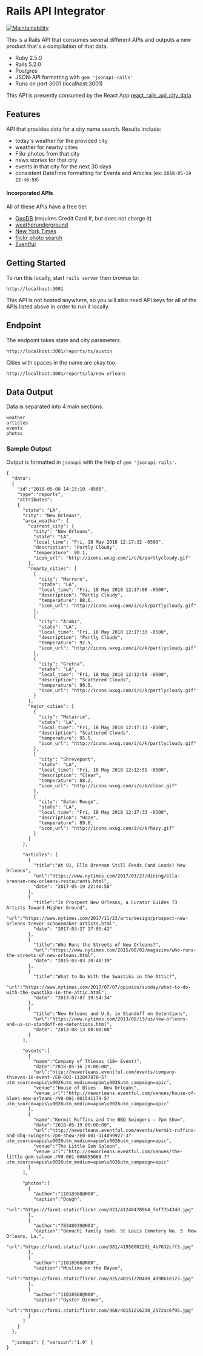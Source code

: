 # Rails API Integrator

[![Maintainability](https://api.codeclimate.com/v1/badges/51fd012d7d70a11a1edc/maintainability)](https://codeclimate.com/github/lortza/rails_api_integrator/maintainability)

This is a Rails API that consumes several different APIs and outputs a new product that's a compilation of that data.

* Ruby 2.5.0
* Rails 5.2.0
* Postgres
* JSON-API formatting with `gem 'jsonapi-rails'`
* Runs on port 3001 (localhost:3001)

This API is presently consumed by the React App [react_rails_api_city_data](https://github.com/lortza/react_rails_api_city_data)

## Features

API that provides data for a city name search. Results include:

  - today's weather for the provided city
  - weather for nearby cities
  - Flikr photos from that city
  - news stories for that city
  - events in that city for the next 30 days
  - consistent DateTime formatting for Events and Articles (ex: `2018-05-19 22:46:58`)

#### Incorporated APIs

All of these APIs have a free tier.

* [GeoDB](http://geodb-city-api.wirefreethought.com/docs/guides/getting-started/test-drive) (requires Credit Card #, but does not charge it)
* [weatherunderground](https://www.wunderground.com/weather/api/d/docs?d=index)
* [New York Times](https://developer.nytimes.com/)
* [flickr photo search](https://www.flickr.com/services/api/)
* [Eventful](http://api.eventful.com/docs)

## Getting Started

To run this locally, start `rails server` then browse to:

```
http://localhost:3001
```

This API is not hosted anywhere, so you will also need API keys for all of the APIs listed above in order to run it locally.

## Endpoint

The endpoint takes state and city parameters.

```
http://localhost:3001/reports/tx/austin
```

Cities with spaces in the name are okay too.

```
http://localhost:3001/reports/la/new orleans
```

## Data Output

Data is separated into 4 main sections:

```
weather
articles
events
photos
```

### Sample Output

Output is formatted in `jsonapi` with the help of `gem 'jsonapi-rails'`.

```
{
  "data":
  {
    "id":"2018-05-08 14:15:10 -0500",
    "type":"reports",
    "attributes":
    {
      "state": "LA",
      "city": "New Orleans",
      "area_weather": {
        "current_city": {
          "city": "New Orleans",
          "state": "LA",
          "local_time": "Fri, 18 May 2018 12:17:32 -0500",
          "description": "Partly Cloudy",
          "temperature": 90.1,
          "icon_url": "http://icons.wxug.com/i/c/k/partlycloudy.gif"
        },
        "nearby_cities": [
          {
            "city": "Marrero",
            "state": "LA",
            "local_time": "Fri, 18 May 2018 12:17:08 -0500",
            "description": "Partly Cloudy",
            "temperature": 88.6,
            "icon_url": "http://icons.wxug.com/i/c/k/partlycloudy.gif"
          },
          {
            "city": "Arabi",
            "state": "LA",
            "local_time": "Fri, 18 May 2018 12:17:33 -0500",
            "description": "Partly Cloudy",
            "temperature": 92.5,
            "icon_url": "http://icons.wxug.com/i/c/k/partlycloudy.gif"
          },
          {
            "city": "Gretna",
            "state": "LA",
            "local_time": "Fri, 18 May 2018 12:12:58 -0500",
            "description": "Scattered Clouds",
            "temperature": 90.5,
            "icon_url": "http://icons.wxug.com/i/c/k/partlycloudy.gif"
          }
        ],
        "major_cities": [
          {
            "city": "Metairie",
            "state": "LA",
            "local_time": "Fri, 18 May 2018 12:17:13 -0500",
            "description": "Scattered Clouds",
            "temperature": 95.5,
            "icon_url": "http://icons.wxug.com/i/c/k/partlycloudy.gif"
          },
          {
            "city": "Shreveport",
            "state": "LA",
            "local_time": "Fri, 18 May 2018 12:12:51 -0500",
            "description": "Clear",
            "temperature": 88.2,
            "icon_url": "http://icons.wxug.com/i/c/k/clear.gif"
          },
          {
            "city": "Baton Rouge",
            "state": "LA",
            "local_time": "Fri, 18 May 2018 12:17:33 -0500",
            "description": "Haze",
            "temperature": 89.8,
            "icon_url": "http://icons.wxug.com/i/c/k/hazy.gif"
          }
        ]
      },

      "articles": [
        {
          "title":"At 91, Ella Brennan Still Feeds (and Leads) New Orleans",
          "url":"https://www.nytimes.com/2017/03/27/dining/ella-brennan-new-orleans-restaurants.html",
          "date": "2017-05-19 22:46:58"
        },
        {
          "title":"In Prospect New Orleans, a Curator Guides 73 Artists Toward Higher Ground",
          "url":"https://www.nytimes.com/2017/11/23/arts/design/prospect-new-orleans-trevor-schoonmaker-artists.html",
          "date": "2017-03-27 17:05:42"
        },
        {
          "title":"Who Runs the Streets of New Orleans?",
          "url":"https://www.nytimes.com/2015/08/02/magazine/who-runs-the-streets-of-new-orleans.html",
          "date": "2015-03-03 20:48:39"
        },
        {
          "title":"What to Do With the Swastika in the Attic?",
          "url":"https://www.nytimes.com/2017/07/07/opinion/sunday/what-to-do-with-the-swastika-in-the-attic.html",
          "date": "2017-07-07 19:54:34"
        },
        {
          "title":"New Orleans and U.S. in Standoff on Detentions",
          "url":"https://www.nytimes.com/2013/08/13/us/new-orleans-and-us-in-standoff-on-detentions.html",
          "date": "2013-08-13 00:00:00"
        }
      ],

      "events":[
        {
          "name":"Company of Thieves (18+ Event)",
          "date":"2018-05-16 20:00:00",
          "url":"http://neworleans.eventful.com/events/company-thieves-18-event-/E0-001-112847870-5?utm_source=apis\u0026utm_medium=apim\u0026utm_campaign=apic",
          "venue":"House of Blues - New Orleans",
          "venue_url":"http://neworleans.eventful.com/venues/house-of-blues-new-orleans-/V0-001-001541179-5?utm_source=apis\u0026utm_medium=apim\u0026utm_campaign=apic"
        },
        {
          "name":"Kermit Ruffins and the BBQ Swingers – 7pm Show",
          "date":"2018-05-19 00:00:00",
          "url":"http://neworleans.eventful.com/events/kermit-ruffins-and-bbq-swingers-7pm-show-/E0-001-114099927-3?utm_source=apis\u0026utm_medium=apim\u0026utm_campaign=apic",
          "venue":"The Little Gem Saloon",
          "venue_url":"http://neworleans.eventful.com/venues/the-little-gem-saloon-/V0-001-006655060-7?utm_source=apis\u0026utm_medium=apim\u0026utm_campaign=apic"
        }
      ],

      "photos":[
        {
          "author":"11018968@N00",
          "caption":"Dough",
          "url":"https://farm1.staticflickr.com/823/41240478964_fef77b43dd.jpg"
        },
        {
          "author":"78348039@N03",
          "caption":"Benachi family tomb. St Louis Cemetery No. 3. New Orleans, La.",
          "url":"https://farm1.staticflickr.com/981/41958002261_4b7632cff3.jpg"
        },
        {
          "author":"11018968@N00",
          "caption":"Muslims on the Bayou",
          "url":"https://farm1.staticflickr.com/825/40151220400_409861e123.jpg"
        },
        {
          "author":"11018968@N00",
          "caption":"Oyster Dinner",
          "url":"https://farm1.staticflickr.com/960/40151216230_2572ac6f95.jpg"
        }
      ]
    }
  },

  "jsonapi": { "version":"1.0" }
}
```
